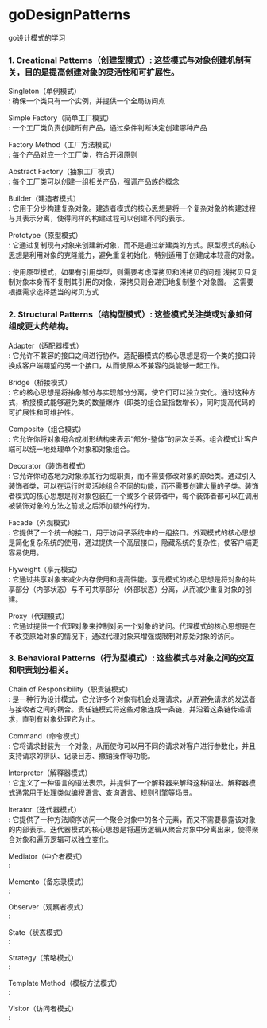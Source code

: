 # goDesignPatterns
go设计模式的学习

### 1. Creational Patterns（创建型模式）: 这些模式与对象创建机制有关，目的是提高创建对象的灵活性和可扩展性。

Singleton（单例模式）</br>
: 确保一个类只有一个实例，并提供一个全局访问点

Simple Factory（简单工厂模式）</br>
: 一个工厂类负责创建所有产品，通过条件判断决定创建哪种产品

Factory Method（工厂方法模式）</br>
: 每个产品对应一个工厂类，符合开闭原则

Abstract Factory（抽象工厂模式）</br>
: 每个工厂类可以创建一组相关产品，强调产品族的概念

Builder（建造者模式）</br>
: 它用于分步构建复杂对象。建造者模式的核心思想是将一个复杂对象的构建过程与其表示分离，使得同样的构建过程可以创建不同的表示。

Prototype（原型模式）</br>
: 它通过复制现有对象来创建新对象，而不是通过新建类的方式。原型模式的核心思想是利用对象的克隆能力，避免重复初始化，特别适用于创建成本较高的对象。

: 使用原型模式，如果有引用类型，则需要考虑深拷贝和浅拷贝的问题
浅拷贝只复制对象本身而不复制其引用的对象，深拷贝则会递归地复制整个对象图。
这需要根据需求选择适当的拷贝方式

### 2. Structural Patterns（结构型模式）: 这些模式关注类或对象如何组成更大的结构。

Adapter（适配器模式）</br>
: 它允许不兼容的接口之间进行协作。适配器模式的核心思想是将一个类的接口转换成客户端期望的另一个接口，从而使原本不兼容的类能够一起工作。

Bridge（桥接模式）</br>
: 它的核心思想是将抽象部分与实现部分分离，使它们可以独立变化。通过这种方式，桥接模式能够避免类的数量爆炸（即类的组合呈指数增长），同时提高代码的可扩展性和可维护性。

Composite（组合模式）</br>
: 它允许你将对象组合成树形结构来表示“部分-整体”的层次关系。组合模式让客户端可以统一地处理单个对象和对象组合。

Decorator（装饰者模式）</br>
: 它允许你动态地为对象添加行为或职责，而不需要修改对象的原始类。通过引入装饰者类，可以在运行时灵活地组合不同的功能，而不需要创建大量的子类。装饰者模式的核心思想是将对象包装在一个或多个装饰者中，每个装饰者都可以在调用被装饰对象的方法之前或之后添加额外的行为。

Facade（外观模式）</br>
: 它提供了一个统一的接口，用于访问子系统中的一组接口。外观模式的核心思想是简化复杂系统的使用，通过提供一个高层接口，隐藏系统的复杂性，使客户端更容易使用。

Flyweight（享元模式）</br>
: 它通过共享对象来减少内存使用和提高性能。享元模式的核心思想是将对象的共享部分（内部状态）与不可共享部分（外部状态）分离，从而减少重复对象的创建。

Proxy（代理模式）</br>
: 它通过提供一个代理对象来控制对另一个对象的访问。代理模式的核心思想是在不改变原始对象的情况下，通过代理对象来增强或限制对原始对象的访问。

### 3. Behavioral Patterns（行为型模式）: 这些模式与对象之间的交互和职责划分相关。

Chain of Responsibility（职责链模式）</br>
: 是一种行为设计模式，它允许多个对象有机会处理请求，从而避免请求的发送者与接收者之间的耦合。责任链模式将这些对象连成一条链，并沿着这条链传递请求，直到有对象处理它为止。

Command（命令模式）</br>
: 它将请求封装为一个对象，从而使你可以用不同的请求对客户进行参数化，并且支持请求的排队、记录日志、撤销操作等功能。

Interpreter（解释器模式）</br>
: 它定义了一种语言的语法表示，并提供了一个解释器来解释这种语法。解释器模式通常用于处理类似编程语言、查询语言、规则引擎等场景。

Iterator（迭代器模式）</br>
: 它提供了一种方法顺序访问一个聚合对象中的各个元素，而又不需要暴露该对象的内部表示。迭代器模式的核心思想是将遍历逻辑从聚合对象中分离出来，使得聚合对象和遍历逻辑可以独立变化。

Mediator（中介者模式）</br>
: 

Memento（备忘录模式）</br>
: 

Observer（观察者模式）</br>
: 

State（状态模式）</br>
: 

Strategy（策略模式）</br>
: 

Template Method（模板方法模式）</br>
: 

Visitor（访问者模式）</br>
: 

